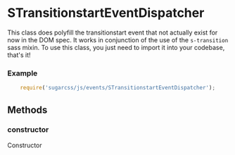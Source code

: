 # STransitionstartEventDispatcher

This class does polyfill the transitionstart event that not actually exist for now in the DOM spec.
It works in conjunction of the use of the `s-transition` sass mixin.
To use this class, you just need to import it into your codebase, that's it!


### Example
```js
	require('sugarcss/js/events/STransitionstartEventDispatcher');
```






## Methods


### constructor

Constructor